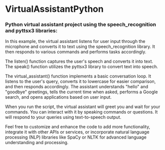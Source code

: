 # VirtualAssistantPython

### Python virtual assistant project using the speech_recognition and pyttsx3 libraries:


In this example, the virtual assistant listens for user input through the microphone and converts it to text using the speech_recognition library. It then responds to various commands and performs tasks accordingly.

The listen() function captures the user's speech and converts it into text. The speak() function utilizes the pyttsx3 library to convert text into speech.

The virtual_assistant() function implements a basic conversation loop. It listens to the user's query, converts it to lowercase for easier comparison, and then responds accordingly. The assistant understands "hello" and "goodbye" greetings, tells the current time when asked, performs a Google search, and opens applications based on user input.

When you run the script, the virtual assistant will greet you and wait for your commands. You can interact with it by speaking commands or questions. It will respond to your queries using text-to-speech output.

Feel free to customize and enhance the code to add more functionality, integrate it with other APIs or services, or incorporate natural language processing (NLP) libraries like SpaCy or NLTK for advanced language understanding and processing.
